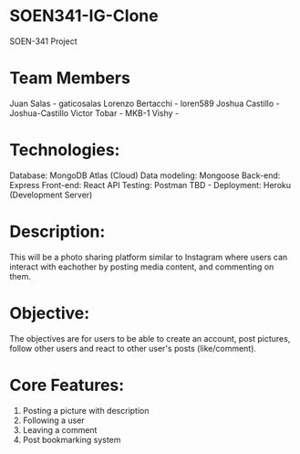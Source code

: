 # SOEN341-IG-Clone
SOEN-341 Project

# Team Members
Juan Salas - gaticosalas
Lorenzo Bertacchi - loren589
Joshua Castillo - Joshua-Castillo
Victor Tobar - MKB-1
Vishy -

# Technologies:
Database: MongoDB Atlas (Cloud)
Data modeling: Mongoose
Back-end: Express
Front-end: React
API Testing: Postman
TBD - Deployment: Heroku (Development Server)

# Description:
This will be a photo sharing platform similar to Instagram where users can interact with eachother by posting media content, and commenting on them.

# Objective:
The objectives are for users to be able to create an account, post pictures, follow other users and react to other user's posts (like/comment).

# Core Features:
1. Posting a picture with description
2. Following a user
3. Leaving a comment
4. Post bookmarking system
